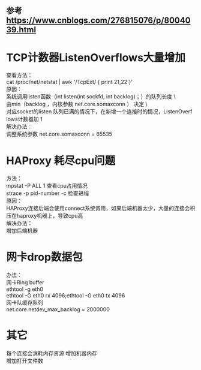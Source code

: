 ## 参考 https://www.cnblogs.com/276815076/p/8004039.html
# TCP计数器ListenOverflows大量增加
查看方法：  
  cat /proc/net/netstat | awk '/TcpExt/ { print $21,$22 }'  
原因：  
  系统调用listen函数（int listen(int sockfd, int backlog)；）的队列长度 \  
  由min（backlog ，内核参数 net.core.somaxconn ） 决定 \  
  对应socket的listen 队列已满的情况下，在新增一个连接时的情况，ListenOverf lows计数器加 1  
解决办法：  
  调整系统参数 net.core.somaxconn = 65535  
  
# HAProxy 耗尽cpu问题
方法：  
  mpstat -P ALL 1 查看cpu占用情况  
  strace -p pid-number -c 检查进程    
原因：  
  HAProxy连接后端会使用connect系统调用，如果后端机器太少，大量的连接会积压在haproxy机器上，导致cpu高  
解决办法：  
  增加后端机器  
# 网卡drop数据包
办法：  
  网卡Ring buffer  
  ethtool -g eth0  
  ethtool -G eth0 rx 4096;ethtool -G eth0 tx 4096  
  网卡队缓存队列  
  net.core.netdev_max_backlog = 2000000  
  
# 其它
  每个连接会消耗内存资源 增加机器内存  
  增加打开文件数  
  

